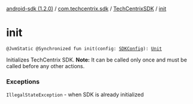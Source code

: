 [android-sdk (1.2.0)](../../index.md) / [com.techcentrix.sdk](../index.md) / [TechCentrixSDK](index.md) / [init](./init.md)

# init

`@JvmStatic @Synchronized fun init(config: `[`SDKConfig`](../-s-d-k-config/index.md)`): `[`Unit`](https://kotlinlang.org/api/latest/jvm/stdlib/kotlin/-unit/index.html)

Initializes TechCentrix SDK. **Note:** It can be called only once and must be called before any other actions.

### Exceptions

`IllegalStateException` - when SDK is already initialized